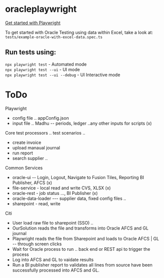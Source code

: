 # oracleplaywright

[Get started with Playwright](https://playwright.dev/) 

To get started with Oracle Testing using data within Excel, take a look at: `tests/example-oracle-with-excel-data.spec.ts`

## Run tests using:
`npx playwright test` - Automated mode  
`npx playwright test --ui` - UI mode  
`npx playwright test --ui --debug` - UI Interactive mode  

# ToDo
Playwright
- config file .. appConfig.json
- input file .. Madhu -- periods, ledger ..any other inputs for scripts (x)
 
Core test processors .. test scenarios ..
- create invoice
- upload manaual journal
- run report
- search supplier ..
 
Common Services
- oracle-ui -- Login, Logout, Navigate to Fusion Tiles, Reporting BI Publisher, AFCS (x)
- file-service  - local read and write CVS, XLSX (x)
- oracle-rest - job status ..., BI Publisher (x)
- oracle-data-loader --- supplier data, fixed config files ..  
- sharepoint - read, write
 
Citi
- User load raw file to sharepoint (SSO) ..
- OurSolution reads the file and transforms into Oracle AFCS and GL journal
- Playwright reads the file from Sharepoint and loads to Oracle AFCS | GL -- through screen clicks
- Wait for Oracle process to run .. back end or REST api to trigger the process
- Log into AFCS and GL to vaidate results
- Run a BI publisher report to validates all lines from source have been successfully processed into AFCS and GL.